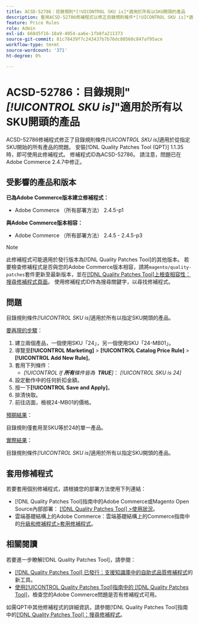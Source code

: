 ```yaml
---
title: ACSD-52786：目錄規則*[!UICONTROL SKU is]*適用於所有以SKU開頭的產品
description: 套用ACSD-52786修補程式以修正目錄規則條件*[!UICONTROL SKU is]*適用於從指定SKU開始的所有產品的Adobe Commerce問題。
feature: Price Rules
role: Admin
exl-id: 668d5f16-18a9-4054-aa6e-1fb8fa211373
source-git-commit: 81c78439f7c243437b7b76dc80560c847af95ace
workflow-type: tm+mt
source-wordcount: '371'
ht-degree: 0%

---
```


# ACSD-52786：目錄規則&quot;*[!UICONTROL SKU is]*&quot;適用於所有以SKU開頭的產品

ACSD-52786修補程式修正了目錄規則條件&#x200B;*[!UICONTROL SKU is]*&#x200B;適用於從指定SKU開始的所有產品的問題。 安裝[!DNL Quality Patches Tool (QPT)] 1.1.35時，即可使用此修補程式。 修補程式ID為ACSD-52786。 請注意，問題已在Adobe Commerce 2.4.7中修正。

## 受影響的產品和版本

**已為Adobe Commerce版本建立修補程式：**

* Adobe Commerce （所有部署方法） 2.4.5-p1

**與Adobe Commerce版本相容：**

* Adobe Commerce （所有部署方法） 2.4.5 - 2.4.5-p3

>[!NOTE]
>
>此修補程式可能適用於發行版本為[!DNL Quality Patches Tool]的其他版本。 若要檢查修補程式是否與您的Adobe Commerce版本相容，請將`magento/quality-patches`套件更新至最新版本，並在[[!DNL Quality Patches Tool]上檢查相容性：搜尋修補程式頁面](https://experienceleague.adobe.com/tools/commerce-quality-patches/index.html?lang=zh-Hant)。 使用修補程式ID作為搜尋關鍵字，以尋找修補程式。

## 問題

目錄規則條件&#x200B;*[!UICONTROL SKU is]*&#x200B;適用於所有以指定SKU開頭的產品。

<u>要再現的步驟</u>：

1. 建立兩個產品，一個使用SKU「24」，另一個使用SKU「24-MB01」。
1. 導覽至&#x200B;**[!UICONTROL Marketing]** > **[!UICONTROL Catalog Price Rule]** > **[!UICONTROL Add New Rule]**。
1. 套用下列條件：
   * *[!UICONTROL If **&#x200B;所有&#x200B;**&#x200B;條件皆為 **&#x200B; TRUE &#x200B;**]*： *[!UICONTROL SKU is 24]*
1. 設定動作中的任何折扣金額。
1. 按一下&#x200B;**[!UICONTROL Save and Apply]**。
1. 排清快取。
1. 前往店面，檢視24-MB01的價格。

<u>預期結果</u>：

目錄規則僅套用至SKU等於24的單一產品。

<u>實際結果</u>：

目錄規則條件&#x200B;*[!UICONTROL SKU is]*&#x200B;適用於所有以指定SKU開頭的產品。

## 套用修補程式

若要套用個別修補程式，請根據您的部署方法使用下列連結：

* [!DNL Quality Patches Tool]指南中的Adobe Commerce或Magento Open Source內部部署： [[!DNL Quality Patches Tool] >使用狀況](/help/tools/quality-patches-tool/usage.md)。
* 雲端基礎結構上的Adobe Commerce：雲端基礎結構上的Commerce指南中的[升級和修補程式>套用修補程式](https://experienceleague.adobe.com/docs/commerce-cloud-service/user-guide/develop/upgrade/apply-patches.html?lang=zh-Hant)。

## 相關閱讀

若要進一步瞭解[!DNL Quality Patches Tool]，請參閱：

* [[!DNL Quality Patches Tool] 已發行：支援知識庫中的自助式品質修補程式](https://experienceleague.adobe.com/zh-hant/docs/commerce-knowledge-base/kb/announcements/commerce-announcements/magento-quality-patches-released-new-tool-to-self-serve-quality-patches)的新工具。
* [使用[!UICONTROL Quality Patches Tool]指南中的 [!DNL Quality Patches Tool]](/help/tools/quality-patches-tool/patches-available-in-qpt/check-patch-for-magento-issue-with-magento-quality-patches.md)，檢查您的Adobe Commerce問題是否有修補程式可用。


如需QPT中其他修補程式的詳細資訊，請參閱[!DNL Quality Patches Tool]指南中的[[!DNL Quality Patches Tool]：搜尋修補程式](https://experienceleague.adobe.com/tools/commerce-quality-patches/index.html?lang=zh-Hant)。
